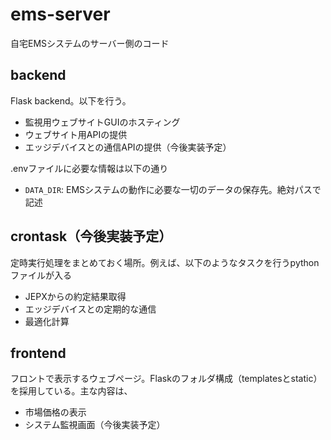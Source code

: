 # ems-server
自宅EMSシステムのサーバー側のコード

## backend
Flask backend。以下を行う。
- 監視用ウェブサイトGUIのホスティング
- ウェブサイト用APIの提供
- エッジデバイスとの通信APIの提供（今後実装予定）

.envファイルに必要な情報は以下の通り
- `DATA_DIR`: EMSシステムの動作に必要な一切のデータの保存先。絶対パスで記述

## crontask（今後実装予定）
定時実行処理をまとめておく場所。例えば、以下のようなタスクを行うpythonファイルが入る
- JEPXからの約定結果取得
- エッジデバイスとの定期的な通信
- 最適化計算

## frontend
フロントで表示するウェブページ。Flaskのフォルダ構成（templatesとstatic）を採用している。主な内容は、
- 市場価格の表示
- システム監視画面（今後実装予定）
